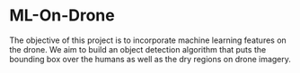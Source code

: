 # ML-On-Drone

The objective of this project is to incorporate machine learning features on the drone.
We aim to build an object detection algorithm that puts the bounding box over the humans as well as the dry regions on drone imagery.
